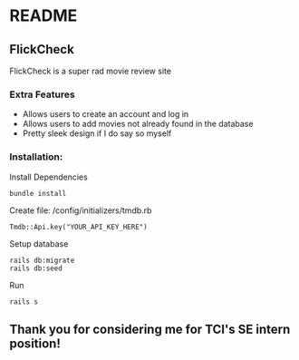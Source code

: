 # README

## FlickCheck
FlickCheck is a super rad movie review site

### Extra Features
- Allows users to create an account and log in
- Allows users to add movies not already found in the database
- Pretty sleek design if I do say so myself

### Installation:
Install Dependencies
```
bundle install
```
Create file: /config/initializers/tmdb.rb
```
Tmdb::Api.key("YOUR_API_KEY_HERE")
```
Setup database
```
rails db:migrate
rails db:seed
```
Run
```
rails s
```
## Thank you for considering me for TCI's SE intern position!
